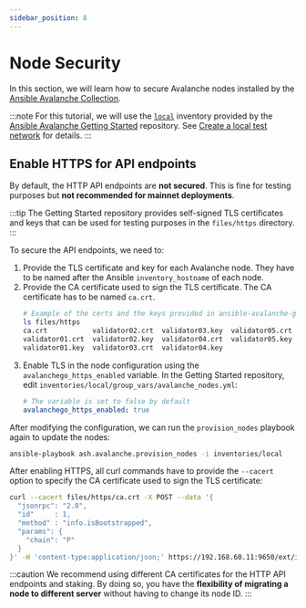 ```yaml
---
sidebar_position: 8
---
```


# Node Security

In this section, we will learn how to secure Avalanche nodes installed by the [Ansible Avalanche Collection](https://github.com/AshAvalanche/ansible-avalanche-collection).

:::note
For this tutorial, we will use the [`local`](https://github.com/AshAvalanche/ansible-avalanche-getting-started/tree/main/inventories/local) inventory provided by the [Ansible Avalanche Getting Started](https://github.com/AshAvalanche/ansible-avalanche-getting-started) repository. See [Create a local test network](./local-test-network) for details.
:::

## Enable HTTPS for API endpoints

By default, the HTTP API endpoints are **not secured**. This is fine for testing purposes but **not recommended for mainnet deployments**.

:::tip
The Getting Started repository provides self-signed TLS certificates and keys that can be used for testing purposes in the `files/https` directory.
:::

To secure the API endpoints, we need to:

1. Provide the TLS certificate and key for each Avalanche node. They have to be named after the Ansible `inventory_hostname` of each node.
2. Provide the CA certificate used to sign the TLS certificate. The CA certificate has to be named `ca.crt`.
   ```bash {2}
   # Example of the certs and the keys provided in ansible-avalanche-getting-started
   ls files/https
   ca.crt           validator02.crt  validator03.key  validator05.crt
   validator01.crt  validator02.key  validator04.crt  validator05.key
   validator01.key  validator03.crt  validator04.key
   ```
3. Enable TLS in the node configuration using the `avalanchego_https_enabled` variable. In the Getting Started repository, edit `inventories/local/group_vars/avalanche_nodes.yml`:
   ```yml
   # The variable is set to false by default
   avalanchego_https_enabled: true
   ```

After modifying the configuration, we can run the `provision_nodes` playbook again to update the nodes:

```bash
ansible-playbook ash.avalanche.provision_nodes -i inventories/local
```

After enabling HTTPS, all curl commands have to provide the `--cacert` option to specify the CA certificate used to sign the TLS certificate:

```bash
curl --cacert files/https/ca.crt -X POST --data '{
  "jsonrpc": "2.0",
  "id"     : 1,
  "method" : "info.isBootstrapped",
  "params": {
    "chain": "P"
  }
}' -H 'content-type:application/json;' https://192.168.60.11:9650/ext/info
```

:::caution
We recommend using different CA certificates for the HTTP API endpoints and staking. By doing so, you have the **flexibility of migrating a node to different server** without having to change its node ID.
:::
